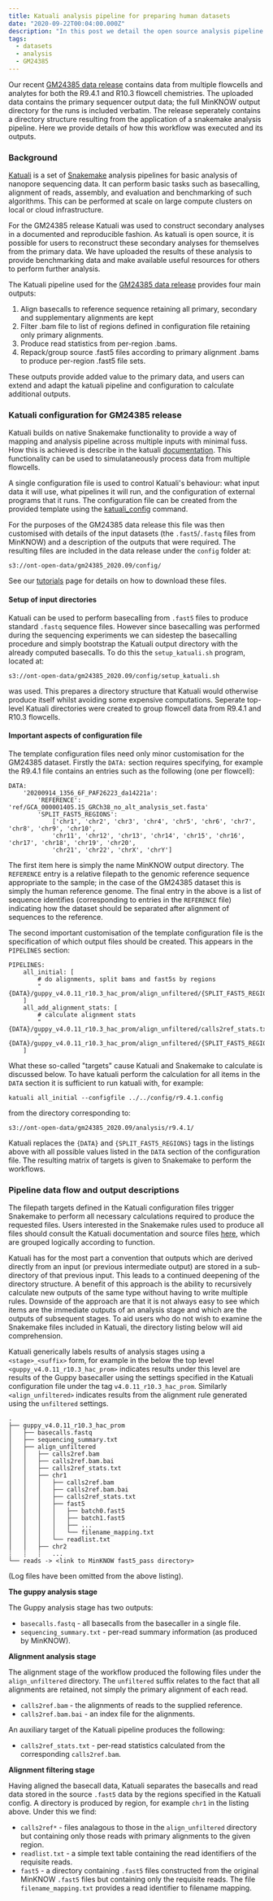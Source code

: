 ```yaml
---
title: Katuali analysis pipeline for preparing human datasets
date: "2020-09-22T00:04:00.000Z"
description: "In this post we detail the open source analysis pipeline responsible for generating the GM24385 dataset."
tags:
  - datasets
  - analysis
  - GM24385
---
```


Our recent [GM24385 data release](/gm24385_2020.09) contains data from multiple
flowcells and analytes for both the R9.4.1 and R10.3 flowcell chemistries. The
uploaded data contains the primary sequencer output data; the full MinKNOW
output directory for the runs is included verbatim. The release seperately
contains a directory structure resulting from the application of a snakemake
analysis pipeline. Here we provide details of how this workflow was executed
and its outputs.

### Background

[Katuali](https://github.com/nanoporetech/katuali) is a set of
[Snakemake](https://snakemake.readthedocs.io/) analysis pipelines for basic
analysis of nanopore sequencing data. It can perform basic tasks such as
basecalling, alignment of reads, assembly, and evaluation and benchmarking of
such algorithms. This can be performed at scale on large compute clusters on
local or cloud infrastructure.

For the GM24385 release Katuali was used to construct secondary analyses in a
documented and reproducible fashion. As katuali is open source, it is possible
for users to reconstruct these secondary analyses for themselves from the
primary data. We have uploaded the results of these analysis to provide
benchmarking data and make available useful resources for others to perform
further analysis.

The Katuali pipeline used for the [GM24385 data release](/gm24385_2020.09)
provides four main outputs:

1. Align basecalls to reference sequence retaining all primary, secondary and
   supplementary alignments are kept
2. Filter .bam file to list of regions defined in configuration file retaining
   only primary alignments.
3. Produce read statistics from per-region .bams.
4. Repack/group source .fast5 files according to primary alignment .bams to
   produce per-region .fast5 file sets.

These outputs provide added value to the primary data, and users can extend and
adapt the katuali pipeline and configuration to calculate additional outputs.

### Katuali configuration for GM24385 release

Katuali builds on native Snakemake functionality to provide a way of mapping
and analysis pipeline across multiple inputs with minimal fuss. How this is
achieved is describe in the katuali [documentation](https://nanoporetech.github.io/katuali/examples.html#automatic-generation-of-custom-pipeline-targets). This functionality can be used to simulataneously
process data from multiple flowcells.

A single configuration file is used to control Katuali's behaviour: what input
data it will use, what pipelines it will run, and the configuration of external
programs that it runs. The configuration file can be created from the 
provided template using the [katuali_config](https://nanoporetech.github.io/katuali/tests.html#predefined-workflows)
command.

For the purposes of the GM24385 data release this file was then customised with
details of the input datasets (the `.fast5`/`.fastq` files from MinKNOW) and a
description of the outputs that were required. The resulting files are included
in the data release under the `config` folder at:

    s3://ont-open-data/gm24385_2020.09/config/

See our [tutorials](/tutorials/) page for details on how to download these
files.

#### Setup of input directories

Katuali can be used to perform basecalling from `.fast5` files to produce
standard `.fastq` sequence files. However since basecalling was performed
during the sequencing experiments we can sidestep the basecalling procedure
and simply bootstrap the Katuali output directory with the already computed
basecalls. To do this the `setup_katuali.sh` program, located at:

    s3://ont-open-data/gm24385_2020.09/config/setup_katuali.sh

was used. This prepares a directory structure that Katuali would otherwise
produce itself whilst avoiding some expensive computations. Seperate top-level
Katuali directories were created to group flowcell data from R9.4.1 and R10.3
flowcells.

#### Important aspects of configuration file

The template configuration files need only minor customisation for the GM24385
dataset. Firstly the `DATA:` section requires specifying, for example the
R9.4.1 file contains an entries such as the following (one per flowcell):

    DATA:
        '20200914_1356_6F_PAF26223_da14221a':
            'REFERENCE': 'ref/GCA_000001405.15_GRCh38_no_alt_analysis_set.fasta'
            'SPLIT_FAST5_REGIONS':
                ['chr1', 'chr2', 'chr3', 'chr4', 'chr5', 'chr6', 'chr7', 'chr8', 'chr9', 'chr10',
                'chr11', 'chr12', 'chr13', 'chr14', 'chr15', 'chr16', 'chr17', 'chr18', 'chr19', 'chr20',
                'chr21', 'chr22', 'chrX', 'chrY']

The first item here is simply the name MinKNOW output directory. The
`REFERENCE` entry is a relative filepath to the genomic reference sequence
appropriate to the sample; in the case of the GM24385 dataset this is simply
the human reference genome. The final entry in the above is a list of sequence
identifies (corresponding to entries in the `REFERENCE` file) indicating how
the dataset should be separated after alignment of sequences to the reference.

The second important customisation of the template configuration file is the specification
of which output files should be created. This appears in the `PIPELINES` section:

    PIPELINES:
        all_initial: [
            # do alignments, split bams and fast5s by regions
            "{DATA}/guppy_v4.0.11_r10.3_hac_prom/align_unfiltered/{SPLIT_FAST5_REGIONS}/fast5/",
        ]
        all_add_alignment_stats: [
            # calculate alignment stats
            "{DATA}/guppy_v4.0.11_r10.3_hac_prom/align_unfiltered/calls2ref_stats.txt",
            "{DATA}/guppy_v4.0.11_r10.3_hac_prom/align_unfiltered/{SPLIT_FAST5_REGIONS}/calls2ref_stats.txt"
        ]

What these so-called "targets" cause Katuali and Snakemake to calculate is discussed below.
To have katuali perform the calculation for all items in the `DATA` section it is sufficient
to run katuali with, for example:

    katuali all_initial --configfile ../../config/r9.4.1.config

from the directory corresponding to:

    s3://ont-open-data/gm24385_2020.09/analysis/r9.4.1/

Katuali replaces the `{DATA}` and `{SPLIT_FAST5_REGIONS}` tags in the listings above with
all possible values listed in the `DATA` section of the configuration file. The resulting
matrix of targets is given to Snakemake to perform the workflows.

### Pipeline data flow and output descriptions

The filepath targets defined in the Katuali configuration files trigger
Snakemake to perform all necessary calculations required to produce the
requested files. Users interested in the Snakemake rules used to produce all
files should consult the Katuali documentation and source files
[here](https://github.com/nanoporetech/katuali/tree/master/katuali/data), which
are grouped logically according to function.

Katuali has for the most part a convention that outputs which are derived
directly from an input (or previous intermediate output) are stored in a
sub-directory of that previous input. This leads to a continued deepening of
the directory structure. A benefit of this approach is the ability to
recursively calculate new outputs of the same type without having to write
multiple rules. Downside of the approach are that it is not always easy to see
which items are the immediate outputs of an analysis stage and which are the
outputs of subsequent stages. To aid users who do not wish to examine the
Snakemake files included in Katuali, the directory listing below will aid
comprehension.

Katuali generically labels results of analysis stages using a
`<stage>_<suffix>` form, for example in the below the top level
`<guppy_v4.0.11_r10.3_hac_prom>` indicates results under this level
are results of the Guppy basecaller using the settings specified
in the Katuali configuration file under the tag `v4.0.11_r10.3_hac_prom`.
Similarly `<align_unfiltered>` indicates results from the alignment
rule generated using the `unfiltered` settings.

    .
    ├── guppy_v4.0.11_r10.3_hac_prom
    │   ├── basecalls.fastq
    │   ├── sequencing_summary.txt
    │   ├── align_unfiltered
    │   │   ├── calls2ref.bam
    │   │   ├── calls2ref.bam.bai
    │   │   ├── calls2ref_stats.txt
    │   │   ├── chr1
    │   │   │   ├── calls2ref.bam
    │   │   │   ├── calls2ref.bam.bai
    │   │   │   ├── calls2ref_stats.txt
    │   │   │   ├── fast5
    │   │   │   │   ├── batch0.fast5
    │   │   │   │   ├── batch1.fast5
    │   │   │   │   ├── ...
    │   │   │   │   └── filename_mapping.txt
    │   │   │   └── readlist.txt
    │   │   ├── chr2
    ┊	┊   ┊	...
    └── reads -> <link to MinKNOW fast5_pass directory>

(Log files have been omitted from the above listing).

**The guppy analysis stage**

The Guppy analysis stage has two outputs:

* `basecalls.fastq` - all basecalls from the basecaller in a single file.
* `sequencing_summary.txt` - per-read summary information (as produced by MinKNOW).

**Alignment analysis stage**

The alignment stage of the workflow produced the following files under the
`align_unfiltered` directory. The `unfiltered` suffix relates to the fact that
all alignments are retained, not simply the primary alignment of each read.

* `calls2ref.bam` - the alignments of reads to the supplied reference.
* `calls2ref.bam.bai` - an index file for the alignments.

An auxiliary target of the Katuali pipeline produces the following:

* `calls2ref_stats.txt` - per-read statistics calculated from the corresponding
  `calls2ref.bam`.

**Alignment filtering stage**

Having aligned the basecall data, Katuali separates the basecalls and read data
stored in the source `.fast5` data by the regions specified in the Katuali
config. A directory is produced by region, for example `chr1` in the listing
above. Under this we find:

* `calls2ref*` - files analagous to those in the `align_unfiltered` directory
  but containing only those reads with primary alignments to the given region.
* `readlist.txt` - a simple text table containing the read identifiers of the
  requisite reads.
* `fast5` - a directory containing `.fast5` files constructed from the original
MinKNOW `.fast5` files but containing only the requisite reads. The file
`filename_mapping.txt` provides a read identifier to filename mapping.


